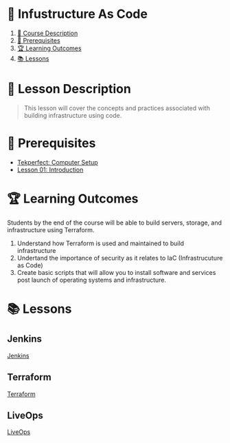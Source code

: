 # 🦾 Infustructure As Code

1. [📝 Course Description](#📝-course-description)
2. [🎯 Prerequisites](#🎯-prerequisites)
3. [🏆 Learning Outcomes](#🏆-learning-outcomes)
4. [📚 Lessons](#📚-lessons)


# 📝 Lesson Description

> This lesson will cover the concepts and practices associated with building infrastructure using code. 

# 🎯 Prerequisites

* [Tekperfect: Computer Setup](/lessons/computer-setup.md)
* [Lesson 01: Introduction](/courses/01-Introduction/home.md)

# 🏆 Learning Outcomes

Students by the end of the course will be able to build servers, storage, and infrastructure using Terraform.

1. Understand how Terraform is used and maintained to build infrastructure
1. Undertand the importance of security as it relates to IaC (Infrastrucuture as Code)
1. Create basic scripts that will allow you to install software and services post launch of operating systems and infrastructure.

# 📚 Lessons

## Jenkins

[Jenkins](/courses/13-IAC/lessons/jenkins.md)

## Terraform

[Terraform](/courses/13-IAC/lessons/terraform.md)

## LiveOps

[LiveOps](/courses/13-IAC/lessons/liveops.md)
